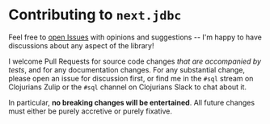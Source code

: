 # Contributing to `next.jdbc`

Feel free to [open Issues](https://github.com/seancorfield/next-jdbc/issues) with opinions and suggestions -- I'm happy to have discussions about any aspect of the library!

I welcome Pull Requests for source code changes *that are accompanied by tests*, and for any documentation changes. For any substantial change, please open an issue for discussion first, or find me in the `#sql` stream on Clojurians Zulip or the `#sql` channel on Clojurians Slack to chat about it.

In particular, **no breaking changes will be entertained**. All future changes must either be purely accretive or purely fixative.
